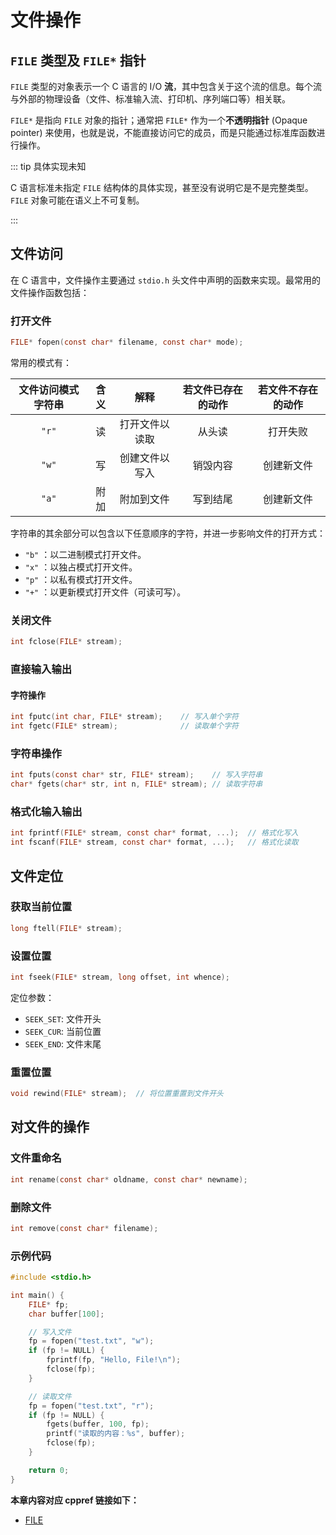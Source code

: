 # 文件操作

## `FILE` 类型及 `FILE*` 指针

`FILE` 类型的对象表示一个 C 语言的 I/O **流**，其中包含关于这个流的信息。每个流与外部的物理设备（文件、标准输入流、打印机、序列端口等）相关联。

`FILE*` 是指向 `FILE` 对象的指针；通常把 `FILE*` 作为一个**不透明指针** (Opaque pointer) 来使用，也就是说，不能直接访问它的成员，而是只能通过标准库函数进行操作。

::: tip 具体实现未知

C 语言标准未指定 `FILE` 结构体的具体实现，甚至没有说明它是不是完整类型。`FILE` 对象可能在语义上不可复制。

:::

## 文件访问

在 C 语言中，文件操作主要通过 `stdio.h` 头文件中声明的函数来实现。最常用的文件操作函数包括：

### 打开文件

```c
FILE* fopen(const char* filename, const char* mode);
```

常用的模式有：

| 文件访问模式字符串 | 含义 |      解释      | 若文件已存在的动作 | 若文件不存在的动作 |
| :----------------: | :--: | :------------: | :----------------: | :----------------: |
|       `"r"`        |  读  | 打开文件以读取 |       从头读       |      打开失败      |
|       `"w"`        |  写  | 创建文件以写入 |      销毁内容      |     创建新文件     |
|       `"a"`        | 附加 |   附加到文件   |      写到结尾      |     创建新文件     |

字符串的其余部分可以包含以下任意顺序的字符，并进一步影响文件的打开方式：

- `"b"` ：以二进制模式打开文件。
- `"x"` ：以独占模式打开文件。
- `"p"` ：以私有模式打开文件。
- `"+"` ：以更新模式打开文件（可读可写）。

### 关闭文件

```c
int fclose(FILE* stream);
```

### 直接输入输出

#### 字符操作

```c
int fputc(int char, FILE* stream);    // 写入单个字符
int fgetc(FILE* stream);              // 读取单个字符
```

### 字符串操作

```c
int fputs(const char* str, FILE* stream);    // 写入字符串
char* fgets(char* str, int n, FILE* stream); // 读取字符串
```

### 格式化输入输出

```c
int fprintf(FILE* stream, const char* format, ...);  // 格式化写入
int fscanf(FILE* stream, const char* format, ...);   // 格式化读取
```

## 文件定位

### 获取当前位置

```c
long ftell(FILE* stream);
```

### 设置位置

```c
int fseek(FILE* stream, long offset, int whence);
```

定位参数：

- `SEEK_SET`: 文件开头
- `SEEK_CUR`: 当前位置
- `SEEK_END`: 文件末尾

### 重置位置

```c
void rewind(FILE* stream);  // 将位置重置到文件开头
```

## 对文件的操作

### 文件重命名

```c
int rename(const char* oldname, const char* newname);
```

### 删除文件

```c
int remove(const char* filename);
```

### 示例代码

```c
#include <stdio.h>

int main() {
    FILE* fp;
    char buffer[100];

    // 写入文件
    fp = fopen("test.txt", "w");
    if (fp != NULL) {
        fprintf(fp, "Hello, File!\n");
        fclose(fp);
    }

    // 读取文件
    fp = fopen("test.txt", "r");
    if (fp != NULL) {
        fgets(buffer, 100, fp);
        printf("读取的内容：%s", buffer);
        fclose(fp);
    }

    return 0;
}
```

**本章内容对应 cppref 链接如下：**

- [FILE](https://zh.cppreference.com/w/c/io/FILE)
